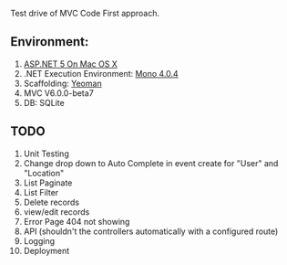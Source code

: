 Test drive of MVC Code First approach.

## Environment:

1. [ASP.NET 5 On Mac OS X](http://docs.asp.net/en/latest/getting-started/installing-on-mac.html)   
2. .NET Execution Environment: [Mono 4.0.4](http://www.mono-project.com/download/)   
3. Scaffolding: [Yeoman](http://yeoman.io/)   
4. MVC V6.0.0-beta7   
5. DB: SQLite

## TODO

1. Unit Testing
1. Change drop down to Auto Complete in event create for "User" and "Location"
1. List Paginate
1. List Filter
1. Delete records
1. view/edit records
1. Error Page 404 not showing
1. API (shouldn't the controllers automatically with a configured route)
1. Logging
1. Deployment
